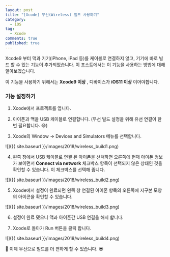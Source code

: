 ```yaml
---
layout: post
title: "[Xcode] 무선(Wireless) 빌드 사용하기"
category:
  - iOS
tag:
  - Xcode
comments: true
published: true
---
```


Xcode9 부터 맥과 기기(iPhone, iPad 등)를 케이블로 연결하지 않고, 기기에 바로 빌드 할 수 있는 기능이 추가되었습니다. 이 포스트에서는 이 기능을 사용하는 방법에 대해 알아보겠습니다.

이 기능을 사용하기 위해서는 **Xcode9 이상** , 디바이스가 **iOS11 이상** 이어야합니다.  

### 기능 설정하기
1. Xcode에서 프로젝트를 엽니다.

2. 아이폰과 맥을 USB 케이블로 연결합니다. (무선 빌드 설정을 위해 유선 연결이 한번 필요합니다. 😄)

3. Xcode의 Window -\> Devices and Simulators 메뉴를 선택합니다.

![]({{ site.baseurl }}/images/2018/wireless_build1.png)

4. 왼쪽 창에서 USB 케이블로 연결 된 아이폰을 선택하면 오른쪽에 현재 아이폰 정보가 보이면서 **Connect via network** 체크박스 항목이 선택되지 않은 상태인 것을 확인할 수 있습니다. 이 체크박스를 선택해 줍니다.

![]({{ site.baseurl }}/images/2018/wireless_build2.png)

5. Xcode에서 설정이 완료되면 왼쪽 창 연결된 아이폰 항목의 오른쪽에 지구본 모양의 아이콘을 확인할 수 있습니다.

![]({{ site.baseurl }}/images/2018/wireless_build3.png)

6. 설정이 완료 됐으니 맥과 아이폰간 USB 연결을 해지 합니다.

7. Xcode로 돌아가 Run 버튼을 클릭 합니다.

![]({{ site.baseurl }}/images/2018/wireless_build4.png)

👏 이제 무선으로 빌드를 더 편하게 할 수 있습니다. 😎